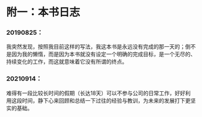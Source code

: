 # 附一：本书日志

### 20190825：

我突然发现，按照我目前这样的写法，我这本书是永远没有完成的那一天的；倒不是因为我的懒惰，而是因为本书就没有设定一个明确的完成目标，是一个无尽的、持续变化的工作，而这就意味着它没有所谓的终点。

### 20210914：

难得有一段比较长时间的假期（长达18天）可以不参与公司的日常工作，好好利用这段时间，静下心来回顾和总结一下过往的经验与教训，为未来的发展打下更坚实的基础。



